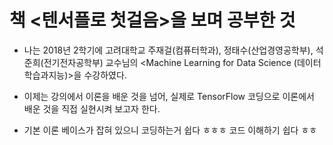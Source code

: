 # 책 <텐서플로 첫걸음>을 보며 공부한 것

* 나는 2018년 2학기에 고려대학교 주재걸(컴퓨터학과), 정태수(산업경영공학부), 석준희(전기전자공학부) 교수님의 <Machine Learning for Data Science (데이터학습과지능)>을 수강하였다.

* 이제는 강의에서 이론을 배운 것을 넘어, 실제로 TensorFlow 코딩으로 이론에서 배운 것을 직접 실현시켜 보고자 한다.

* 기본 이론 베이스가 잡혀 있으니 코딩하는거 쉽다 ㅎㅎㅎ 코드 이해하기 쉽다 ㅎㅎ 
